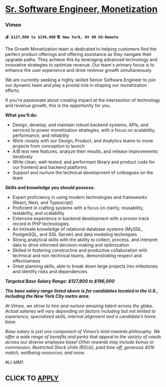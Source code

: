 # [Sr. Software Engineer, Monetization](https://www.remotewlb.com/apply/sr-software-engineer-monetization)  
### Vimeo  
#### `💰 $127,800 to $196,000` `🌎 New York, NY OR US-Remote`  

The Growth Monetization team is dedicated to helping customers find the perfect product offerings and offering assistance as they navigate their upgrade paths. They achieve this by leveraging advanced technology and innovative strategies to optimize revenue. Our team's primary focus is to enhance the user experience and drive revenue growth simultaneously.

We are currently seeking a highly skilled Senior Software Engineer to join our dynamic team and play a pivotal role in shaping our monetization efforts.

If you're passionate about creating impact at the intersection of technology and revenue growth, this is the opportunity for you.

**What you’ll do:**

  * Design, develop, and maintain robust backend systems, APIs, and services to power monetization strategies, with a focus on scalability, performance, and reliability
  * Work closely with our Design, Product, and Analytics teams to move projects from conception to launch
  * A/B test new features, analyze their results, and release improvements iteratively
  * Write clean, well-tested, and performant library and product code for our frontend and backend platforms
  * Support and nurture the technical development of colleagues on the team

**Skills and knowledge you should possess:**

  * Expert proficiency in using modern technologies and frameworks (React, Next, and Typescript)
  * Proficient in crafting systems with a focus on clarity, reusability, testability, and scalability
  * Extensive experience in backend development with a proven track record in PHP technologies.
  * An intimate knowledge of relational database systems (MySQL, PostgreSQL, and SQL Server) and data modeling techniques
  * Strong analytical skills with the ability to collect, process, and interpret data to drive informed decision-making and optimization
  * Skilled in fostering constructive and productive collaboration with technical and non-technical teams, demonstrating respect and effectiveness
  * Great planning skills, able to break down large projects into milestones and identify risks and dependencies

**_Targeted Base Salary Range: $127,800 to $196,000_**

**_The base salary range listed above is for candidates located in the U.S., including the New York City metro area._**

_At Vimeo, we strive to hire and nurture amazing talent across the globe. Actual salaries will vary depending on factors including but not limited to experience, specialized skills, internal alignment and a candidate’s home base._

_Base salary is just one component of Vimeo’s total rewards philosophy. We offer a wide range of benefits and perks that appeal to the variety of needs across our diverse employee base! Other rewards may include bonus or commission, Restricted Stock Units (RSUs), paid time off, generous 401k match, wellbeing resources, and more._

#LI-MM1

  
## CLICK TO [APPLY](https://www.remotewlb.com/apply/sr-software-engineer-monetization)

